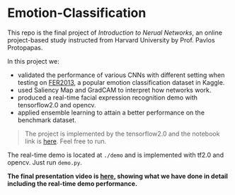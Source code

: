 # Emotion-Classification

This repo is the final project of *Introduction to Nerual Networks*, an online project-based study instructed from Harvard University by Prof. Pavlos Protopapas.

In this project we:

- validated the performance of various CNNs with different setting when testing on [FER2013](https://www.kaggle.com/c/challenges-in-representation-learning-facial-expression-recognition-challenge/data), a popular emotion classification dataset in Kaggle. 
- used Saliency Map and GradCAM to interpret how networks work.
- produced a real-time facial expression recognition demo with tensorflow2.0 and opencv. 
- applied ensemble learning to attain a better performance on the benchmark dataset.


> The project is implemented by the tensorflow2.0 and the notebook link is [here](https://colab.research.google.com/drive/1ViI_5V9cAWhCJ_nWR9CQMPvkXw8yaInF?usp=sharing). Feel free to run.

The real-time demo is located at `./demo` and is implemented with tf2.0 and opencv.
Just run `demo.py`.

**The final presentation video is [here](https://www.youtube.com/watch?v=Yrk_VesM-as), showing what we have done in detail including the real-time demo performance.**
